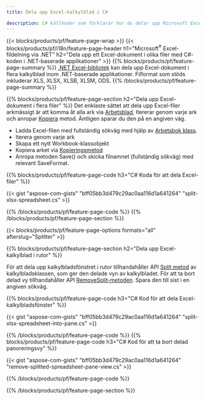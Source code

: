 ```yaml
---
title: Dela upp Excel-kalkylblad i C#

description: C# källkoder som förklarar hur du delar upp Microsoft Excel-filer i flera filer i Visual C#.NET-program
---
```

{{< blocks/products/pf/feature-page-wrap >}}
{{< blocks/products/pf/i18n/feature-page-header h1="Microsoft<sup>&reg;</sup> Excel-fildelning via .NET" h2="Dela upp ett Excel-dokument i olika filer med C#-koden i .NET-baserade applikationer" >}}
{{% blocks/products/pf/feature-page-summary %}}
[.NET Excel-bibliotek](/cells/net/) kan dela upp Excel-dokument i flera kalkylblad inom .NET-baserade applikationer. Filformat som stöds inkluderar XLS, XLSX, XLSB, XLSM, ODS.
{{% /blocks/products/pf/feature-page-summary %}}

{{% blocks/products/pf/feature-page-section h2="Dela upp Excel-dokument i flera filer" %}}
Det enklaste sättet att dela upp Excel-filer arkmässigt är att komma åt alla ark via [Arbetsblad](https://reference.aspose.com/cells/net/aspose.cells/workbook/properties/worksheets), Itererar genom varje ark och anropar [Kopiera](https://reference.aspose.com/cells/net/aspose.cells/worksheet/methods/copy) metod. Äntligen sparar du den på en angiven väg. 

+ Ladda Excel-filen med fullständig sökväg med hjälp av [Arbetsbok klass](https://reference.aspose.com/cells/net/aspose.cells/workbook).
+ Iterera genom varje ark
+ Skapa ett nytt Workbook-klassobjekt
+ Kopiera arket via [Kopieringsmetod](https://reference.aspose.com/cells/net/aspose.cells/worksheet/methods/copy)
+ Anropa metoden Save() och skicka filnamnet (fullständig sökväg) med relevant SaveFormat.

{{% blocks/products/pf/feature-page-code h3="C# Koda för att dela Excel-filer" %}}

{{< gist "aspose-com-gists" "bff05bb3d479c29ac0aa116d1a641264" "split-xlsx-spreadsheet.cs" >}}

{{% /blocks/products/pf/feature-page-code %}}
{{% /blocks/products/pf/feature-page-section %}}

{{< blocks/products/pf/feature-page-options formats="all" afterslug="Splitter" >}}

{{% blocks/products/pf/feature-page-section h2="Dela upp Excel-kalkylblad i rutor" %}}

För att dela upp kalkylbladsfönstret i rutor tillhandahåller API [Split metod](https://reference.aspose.com/cells/net/aspose.cells/worksheet/methods/split) av kalkylbladsklassen, som ger den delade vyn av kalkylbladet. För att ta bort delad vy tillhandahåller API [RemoveSplit-metoden](https://reference.aspose.com/cells/net/aspose.cells/worksheet/methods/removesplit). Spara den till sist i en angiven sökväg. 

{{% blocks/products/pf/feature-page-code h3="C# Kod för att dela Excel-kalkylbladsfönster" %}}

{{< gist "aspose-com-gists" "bff05bb3d479c29ac0aa116d1a641264" "split-xlsx-spreadsheet-into-pane.cs" >}}

{{% /blocks/products/pf/feature-page-code %}}
{{% blocks/products/pf/feature-page-code h3="C# Kod för att ta bort delad panoreringsvy" %}}

{{< gist "aspose-com-gists" "bff05bb3d479c29ac0aa116d1a641264" "remove-splitted-spreadsheet-pane-view.cs" >}}

{{% /blocks/products/pf/feature-page-code %}}

{{% /blocks/products/pf/feature-page-section %}}
